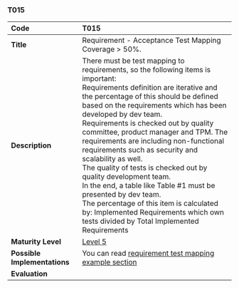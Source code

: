 ### T015

| **Code**           | **T015** |
| :--                | :--      |
| **Title**          | Requirement - Acceptance Test Mapping Coverage > 50%. |
| **Description**    | There must be test mapping to requirements, so the following items is important:<br>Requirements definition are iterative and the percentage of this should be defined based on the requirements which has been developed by dev team.<br>Requirements is checked out by quality committee, product manager and TPM. The requirements are including non-functional requirements such as security and scalability as well.<br>The quality of tests is checked out by quality development team.<br>In the end, a table like Table #1 must be presented by dev team.<br>The percentage of this item is calculated by: Implemented Requirements which own tests divided by Total Implemented Requirements |
| **Maturity Level** | [Level 5](/levels#level-5) |
| **Possible Implementations** | You can read [requirement test mapping example section](../../docs/requirement-test-mapping)  |
| **Evaluation**     | |